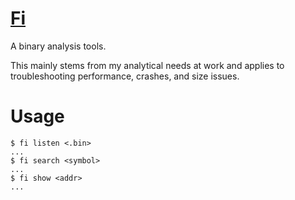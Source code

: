 # [Fi](https://en.wikipedia.org/wiki/List_of_The_Legend_of_Zelda_characters#Fi)

A binary analysis tools.

This mainly stems from my analytical needs at work
and applies to troubleshooting performance, crashes, and size issues.

# Usage

```
$ fi listen <.bin>
...
$ fi search <symbol>
...
$ fi show <addr>
...
```
